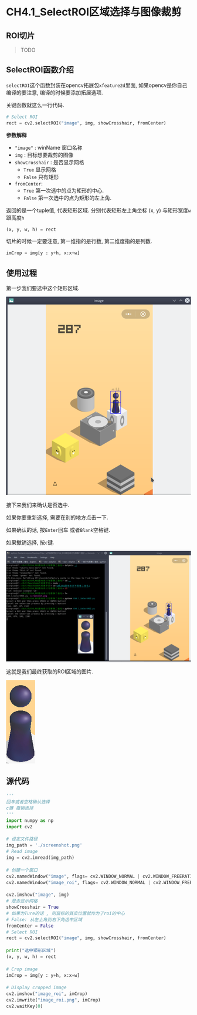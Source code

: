 # CH4.1_SelectROI区域选择与图像裁剪


## ROI切片
> TODO


## SelectROI函数介绍



`selectROI`这个函数封装在opencv拓展包`xfeature2d`里面, 如果opencv是你自己编译的要注意, 编译的时候要添加拓展选项.

关键函数就这么一行代码.

```python
# Select ROI
rect = cv2.selectROI("image", img, showCrosshair, fromCenter)
```



**参数解释**

* `"image"` : winName 窗口名称
* `img` : 目标想要裁剪的图像
* `showCrosshair` : 是否显示网格
  * `True` 显示网格
  * `False` 只有矩形
* `fromCenter`:
  * `True` 第一次选中的点为矩形的中心.
  * `False` 第一次选中的点为矩形的左上角.



返回的是一个tuple值, 代表矩形区域. 分别代表矩形左上角坐标 (x, y) 与矩形宽度`w`跟高度`h`

```python
(x, y, w, h) = rect
```

切片的时候一定要注意,  第一维指的是行数, 第二维度指的是列数. 

```python
imCrop = img[y : y+h, x:x+w]
```



## 使用过程

第一步我们要选中这个矩形区域.

![Screenshot_20180202_221457.png](./image/Screenshot_20180202_221457.png)

接下来我们来确认是否选中.

如果你要重新选择, 需要在别的地方点击一下.

如果确认的话, 按`Enter`回车 或者`Blank`空格键. 

如果撤销选择, 按`c`键.



![Screenshot_20180202_221701.png](./image/Screenshot_20180202_221701.png)



这就是我们最终获取的ROI区域的图片.

![20180202image_roi.png](./image/20180202image_roi.png)



## 源代码



```python
'''
回车或者空格确认选择
c键 撤销选择
'''
import numpy as np
import cv2

# 设定文件路径
img_path = './screenshot.png'
# Read image
img = cv2.imread(img_path)

# 创建一个窗口
cv2.namedWindow("image", flags= cv2.WINDOW_NORMAL | cv2.WINDOW_FREERATIO)
cv2.namedWindow("image_roi", flags= cv2.WINDOW_NORMAL | cv2.WINDOW_FREERATIO)

cv2.imshow("image", img)
# 是否显示网格 
showCrosshair = True
# 如果为Ture的话 , 则鼠标的其实位置就作为了roi的中心
# False: 从左上角到右下角选中区域
fromCenter = False
# Select ROI
rect = cv2.selectROI("image", img, showCrosshair, fromCenter)

print("选中矩形区域")
(x, y, w, h) = rect

# Crop image
imCrop = img[y : y+h, x:x+w]

# Display cropped image
cv2.imshow("image_roi", imCrop)
cv2.imwrite("image_roi.png", imCrop)
cv2.waitKey(0)
```

